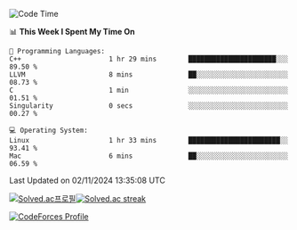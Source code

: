 
<!--START_SECTION:waka-->
![Code Time](http://img.shields.io/badge/Code%20Time-3%2C668%20hrs%2026%20mins-blue)

📊 **This Week I Spent My Time On** 

```text
💬 Programming Languages: 
C++                      1 hr 29 mins        ██████████████████████░░░   89.50 % 
LLVM                     8 mins              ██░░░░░░░░░░░░░░░░░░░░░░░   08.73 % 
C                        1 min               ░░░░░░░░░░░░░░░░░░░░░░░░░   01.51 % 
Singularity              0 secs              ░░░░░░░░░░░░░░░░░░░░░░░░░   00.27 % 

💻 Operating System: 
Linux                    1 hr 33 mins        ███████████████████████░░   93.41 % 
Mac                      6 mins              ██░░░░░░░░░░░░░░░░░░░░░░░   06.59 % 
```


 Last Updated on 02/11/2024 13:35:08 UTC
<!--END_SECTION:waka-->


[![Solved.ac프로필](http://mazassumnida.wtf/api/generate_badge?boj=hckim96)](https://solved.ac/hckim96)[![Solved.ac streak](http://mazandi.herokuapp.com/api?handle=hckim96&theme=dark)](https://solved.ac/hckim96)


[![CodeForces Profile](https://cf.leed.at?id=hckim96)](https://codeforces.com/profile/hckim96)

